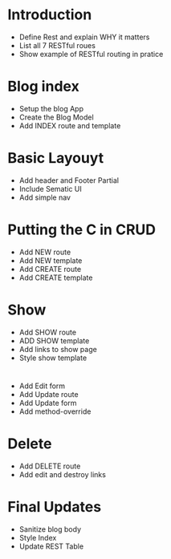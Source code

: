 # Introduction
* Define Rest and explain WHY it matters
* List all 7 RESTful roues
* Show example of RESTful routing in pratice

# Blog index
* Setup the blog App
* Create the Blog Model
* Add INDEX route and template

# Basic Layouyt
* Add header and Footer Partial
* Include Sematic UI
* Add simple nav

# Putting the C in CRUD
* Add NEW route
* Add NEW template
* Add CREATE route
* Add CREATE template

# Show
* Add SHOW route
* ADD SHOW template
* Add links to show page
* Style show template

# 

* Add Edit form
* Add Update route
* Add Update form
* Add method-override

# Delete
* Add DELETE route
* Add edit and destroy links
# Final Updates
* Sanitize blog body
* Style Index
* Update REST Table
